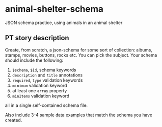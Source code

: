 # animal-shelter-schema
JSON schema practice, using animals in an animal shelter

## PT story description
Create, from scratch, a json-schema for some sort of collection: albums, stamps, movies, buttons, rocks etc. You can pick the subject. Your schema should include the following:

1. `$schema`, `$id`, schema keywords
2. `description` and `title` annotations
3. `required`, `type` validation keywords
4. `minimum` validation keyword
5. at least one `array` property
6. `minItems` validation keyword

all in a single self-contained schema file. 

Also include 3-4 sample data examples that match the schema you have created. 
